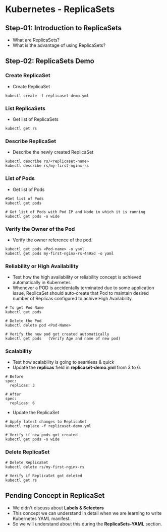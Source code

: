 # Kubernetes - ReplicaSets

## Step-01: Introduction to ReplicaSets
- What are ReplicaSets?
- What is the advantage of using ReplicaSets?

## Step-02: ReplicaSets Demo

### Create ReplicaSet
- Create ReplicaSet
```
kubectl create -f replicaset-demo.yml
```
### List ReplicaSets
- Get list of ReplicaSets
```
kubectl get rs
```

### Describe ReplicaSet
- Describe the newly created ReplicaSet
```
kubectl describe rs/<replicaset-name>
kubectl describe rs/my-first-nginx-rs
```

### List of Pods
- Get list of Pods
```
#Get list of Pods
kubectl get pods

# Get list of Pods with Pod IP and Node in which it is running
kubectl get pods -o wide
```

### Verify the Owner of the Pod
- Verify the owner reference of the pod.
```
kubectl get pods <Pod-name> -o yaml
kubectl get pods my-first-nginx-rs-449xd -o yaml
```

### Reliability or High Availability 
- Test how the high availability or reliability concept is achieved automatically in Kubernetes
- Whenever a POD is accidentally terminated due to some application issue, ReplicaSet should auto-create that Pod to maintain desired number of Replicas configured to achive High Availability.
```
# To get Pod Name
kubectl get pods

# Delete the Pod
kubectl delete pod <Pod-Name>

# Verify the new pod got created automatically
kubectl get pods   (Verify Age and name of new pod)
``` 

### Scalability
- Test how scalability is going to seamless & quick
- Update the **replicas** field in **replicaset-demo.yml** from 3 to 6.
```
# Before
spec:
  replicas: 3

# After
spec:
  replicas: 6
```
- Update the ReplicaSet
```
# Apply latest changes to ReplicaSet
kubectl replace -f replicaset-demo.yml

# Verify if new pods got created
kubectl get pods -o wide
```

### Delete ReplicaSet
```
# Delete ReplicaSet
kubectl delete rs/my-first-nginx-rs

# Verify if ReplicaSet got deleted
kubectl get rs
```

## Pending Concept in ReplicaSet
- We didn't discuss about **Labels & Selectors**
- This concept we can understand in detail when we are learning to write Kubernetes YAML manifest. 
- So we will understand about this during the **ReplicaSets-YAML** section.


